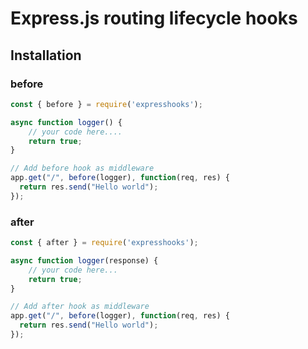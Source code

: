 # Express.js routing lifecycle hooks

## Installation


### before
```js
const { before } = require('expresshooks');

async function logger() {
    // your code here....
    return true;
}

// Add before hook as middleware 
app.get("/", before(logger), function(req, res) {
  return res.send("Hello world");
});
```

### after
```js
const { after } = require('expresshooks');

async function logger(response) {
    // your code here...
    return true;
}

// Add after hook as middleware 
app.get("/", before(logger), function(req, res) {
  return res.send("Hello world");
});
```